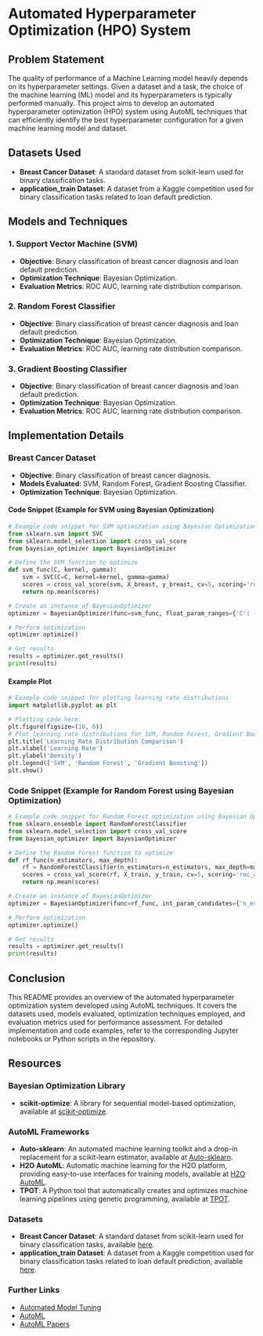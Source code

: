 # Automated Hyperparameter Optimization (HPO) System

## Problem Statement
The quality of performance of a Machine Learning model heavily depends on its hyperparameter settings. Given a dataset and a task, the choice of the machine learning (ML) model and its hyperparameters is typically performed manually. This project aims to develop an automated hyperparameter optimization (HPO) system using AutoML techniques that can efficiently identify the best hyperparameter configuration for a given machine learning model and dataset.

## Datasets Used
- **Breast Cancer Dataset**: A standard dataset from scikit-learn used for binary classification tasks.
- **application_train Dataset**: A dataset from a Kaggle competition used for binary classification tasks related to loan default prediction.

## Models and Techniques
### 1. Support Vector Machine (SVM)
- **Objective**: Binary classification of breast cancer diagnosis and loan default prediction.
- **Optimization Technique**: Bayesian Optimization.
- **Evaluation Metrics**: ROC AUC, learning rate distribution comparison.

### 2. Random Forest Classifier
- **Objective**: Binary classification of breast cancer diagnosis and loan default prediction.
- **Optimization Technique**: Bayesian Optimization.
- **Evaluation Metrics**: ROC AUC, learning rate distribution comparison.

### 3. Gradient Boosting Classifier
- **Objective**: Binary classification of breast cancer diagnosis and loan default prediction.
- **Optimization Technique**: Bayesian Optimization.
- **Evaluation Metrics**: ROC AUC, learning rate distribution comparison.

## Implementation Details
### Breast Cancer Dataset
- **Objective**: Binary classification of breast cancer diagnosis.
- **Models Evaluated**: SVM, Random Forest, Gradient Boosting Classifier.
- **Optimization Technique**: Bayesian Optimization.

#### Code Snippet (Example for SVM using Bayesian Optimization)
```python
# Example code snippet for SVM optimization using Bayesian Optimization
from sklearn.svm import SVC
from sklearn.model_selection import cross_val_score
from bayesian_optimizer import BayesianOptimizer

# Define the SVM function to optimize
def svm_func(C, kernel, gamma):
    svm = SVC(C=C, kernel=kernel, gamma=gamma)
    scores = cross_val_score(svm, X_breast, y_breast, cv=5, scoring='roc_auc')
    return np.mean(scores)

# Create an instance of BayesianOptimizer
optimizer = BayesianOptimizer(func=svm_func, float_param_ranges={'C': (0.1, 10), 'gamma': (0.01, 1)}, int_param_candidates={'kernel': ['linear', 'rbf']})

# Perform optimization
optimizer.optimize()

# Get results
results = optimizer.get_results()
print(results)
```
#### Example Plot
```python
# Example code snippet for plotting learning rate distributions
import matplotlib.pyplot as plt

# Plotting code here
plt.figure(figsize=(10, 6))
# Plot learning rate distributions for SVM, Random Forest, Gradient Boosting Classifier
plt.title('Learning Rate Distribution Comparison')
plt.xlabel('Learning Rate')
plt.ylabel('Density')
plt.legend(['SVM', 'Random Forest', 'Gradient Boosting'])
plt.show()
```
### Code Snippet (Example for Random Forest using Bayesian Optimization)
```python
# Example code snippet for Random Forest optimization using Bayesian Optimization
from sklearn.ensemble import RandomForestClassifier
from sklearn.model_selection import cross_val_score
from bayesian_optimizer import BayesianOptimizer

# Define the Random Forest function to optimize
def rf_func(n_estimators, max_depth):
    rf = RandomForestClassifier(n_estimators=n_estimators, max_depth=max_depth, random_state=0)
    scores = cross_val_score(rf, X_train, y_train, cv=5, scoring='roc_auc')
    return np.mean(scores)

# Create an instance of BayesianOptimizer
optimizer = BayesianOptimizer(func=rf_func, int_param_candidates={'n_estimators': [50, 100, 150], 'max_depth': [5, 10, 15]})

# Perform optimization
optimizer.optimize()

# Get results
results = optimizer.get_results()
print(results)
```
## Conclusion 
This README provides an overview of the automated hyperparameter optimization system developed using AutoML techniques. It covers the datasets used, models evaluated, optimization techniques employed, and evaluation metrics used for performance assessment. For detailed implementation and code examples, refer to the corresponding Jupyter notebooks or Python scripts in the repository.

## Resources

### Bayesian Optimization Library
- **scikit-optimize**: A library for sequential model-based optimization, available at [scikit-optimize](https://scikit-optimize.github.io/stable/).

### AutoML Frameworks
- **Auto-sklearn**: An automated machine learning toolkit and a drop-in replacement for a scikit-learn estimator, available at [Auto-sklearn](https://github.com/automl/auto-sklearn).
- **H2O AutoML**: Automatic machine learning for the H2O platform, providing easy-to-use interfaces for training models, available at [H2O AutoML](http://docs.h2o.ai/h2o/latest-stable/h2o-docs/automl.html).
- **TPOT**: A Python tool that automatically creates and optimizes machine learning pipelines using genetic programming, available at [TPOT](https://github.com/EpistasisLab/tpot).

### Datasets
- **Breast Cancer Dataset**: A standard dataset from scikit-learn used for binary classification tasks, available [here](https://scikit-learn.org/stable/modules/generated/sklearn.datasets.load_breast_cancer.html).
- **application_train Dataset**: A dataset from a Kaggle competition used for binary classification tasks related to loan default prediction, available [here](https://www.kaggle.com/c/home-credit-default-risk/data).

### Further Links
- [Automated Model Tuning](https://www.kaggle.com/code/willkoehrsen/automated-model-tuning/notebook)
- [AutoML](https://www.automl.org/hpo-overview/?cmplz-force-reload=1716301158840)
- [AutoML Papers](https://github.com/windmaple/awesome-AutoML?tab=readme-ov-file)

